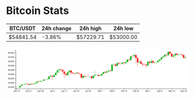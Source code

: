 # Bitcoin Stats

BTC/USDT|24h change|24h high|24h low|
|---|---|---|---|
|$54841.54|-3.86%|$57229.71|$53000.00|

<img src="./chart.svg">
